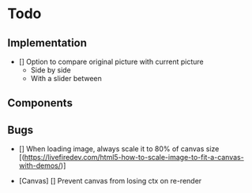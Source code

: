 # Todo

## Implementation

- [] Option to compare original picture with current picture
  - Side by side
  - With a slider between

## Components

## Bugs

- [] When loading image, always scale it to 80% of canvas size [(https://livefiredev.com/html5-how-to-scale-image-to-fit-a-canvas-with-demos/)]

- [Canvas] [] Prevent canvas from losing ctx on re-render
